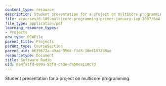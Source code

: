 ```yaml
---
content_type: resource
description: Student presentation for a project on multicore programming.
file: /courses/6-189-multicore-programming-primer-january-iap-2007/8a4fa3fd099a55f9c6deda50ea110c7d_softwareradio.pdf
file_type: application/pdf
learning_resource_types:
- Projects
ocw_type: OCWFile
parent_title: Projects
parent_type: CourseSection
parent_uid: b639672a-d9ad-956d-f1d8-30e6183298ae
resourcetype: Document
title: Software Radio
uid: 8a4fa3fd-099a-55f9-c6de-da50ea110c7d
---
```

Student presentation for a project on multicore programming.

